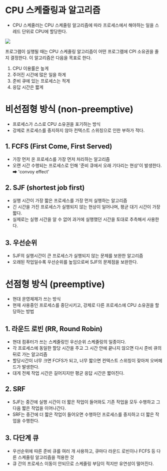 # CPU 스케줄링과 알고리즘
- CPU 스케줄러는 CPU 스케줄링 알고리즘에 따라 프로세스에서 해야하는 일을 스레드 단위로 CPU에 할당한다.

<img src='./img/scheduling_01.JPG'>

프로그램이 실행될 때는 CPU 스케줄링 알고리즘이 어떤 프로그램에 CPI 소유권을 줄지 결정한다.
이 알고리즘은 다음을 목표로 한다.
1. CPU 이용률은 높게
2. 주어진 시간에 많은 일을 하게
3. 준비 큐에 있는 프로세스는 적게
4. 응답 시간은 짧게

# 비선점형 방식 (non-preemptive)
- 프로세스가 스스로 CPU 소유권을 포기하는 방식
- 강제로 프로세스를 중지하지 않아 컨텍스트 스위칭으로 인한 부하가 적다.

## 1. FCFS (First Come, First Served)
- 가장 먼저 온 프로세스를 가장 먼저 처리하는 알고리즘
- 오랜 시간 수행되는 프로세스로 인해 '준비 큐에서 오래 기다리는 현상'이 발생한다. ➡ 'convoy effect'

## 2. SJF (shortest job first)
- 실행 시간이 가장 짧은 프로세스를 가장 먼저 실행하는 알고리즘
- 긴 시간을 가진 프로세스가 실행되지 않는 현상이 일어나며, 평균 대기 시간이 가장 짧다.
- 실제로는 실행 시간을 알 수 없어 과거에 실행했던 시간을 토대로 추측해서 사용한다.

## 3. 우선순위
- SJF의 실행시간이 큰 프로세스가 실행되지 않는 문제를 보완한 알고리즘
- 오래된 작업일수록 우선순위를 높임으로써 SJF의 문제점을 보완한다.

# 선점형 방식 (preemptive)
- 현대 운영체제가 쓰는 방식
- 현재 사용중인 프로세스를 중단시키고, 강제로 다른 프로세스에 CPU 소유권을 할당하는 방법

## 1. 라운드 로빈 (RR, Round Robin)
- 현대 컴퓨터가 쓰는 스케줄링인 우선순위 스케줄링의 일종이다.
- 각 프로세스에 동일한 할당 시간을 주고 그 시간 안에 끝나지 않으면 다시 준비 큐의 뒤로 가는 알고리즘
- 할당시간이 너무 크면 FCFS가 되고, 너무 짧으면 컨텍스트 스위칭이 잦아져 오버헤드가 발생한다.
- 대게 전체 작업 시간은 길어지지만 평균 응답 시간은 짧아진다.

## 2. SRF
- SJF는 중간에 실행 시간이 더 짧은 작업이 들어와도 기존 작업을 모두 수행하고 그다음 짧은 작업을 이어나간다.
- SRF는 중간에 더 짧은 작업이 들어오면 수행하던 프로세스를 중지하고 더 짧은 작업을 수행한다.

## 3. 다단계 큐
- 우선순위에 따른 준비 큐를 여러 개 사용하고, 큐마다 라운드 로빈이나 FCFS 등 다른 스케줄링 알고리즘을 적용한 것
- 큐 간의 프로세스 이동이 안되므로 스케줄링 부담이 적지만 유연성이 떨어진다.